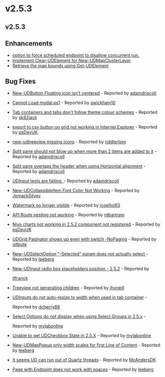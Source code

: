 # v2.5.3

## v2.5.3

## Enhancements

* [option to force scheduled endpoint to disallow concurrent run.](https://github.com/ironmansoftware/universal-dashboard/issues/1000)
* [Implement Clear-UDElement for New-UDMapClusterLayer](https://github.com/ironmansoftware/universal-dashboard/issues/998)
* [Retrieve the map bounds using Get-UDElement](https://github.com/ironmansoftware/universal-dashboard/issues/995)        

## Bug Fixes

* [New-UDButton Floating icon isn't centered](https://github.com/ironmansoftware/universal-dashboard/issues/1027) - Reported by [adamdriscoll](https://github.com/adamdriscoll)
* [Cannot Load modal.ps1](https://github.com/ironmansoftware/universal-dashboard/issues/1026) - Reported by [awickham10](https://github.com/awickham10)
* [Tab containers and tabs don't follow theme colour schemes](https://github.com/ironmansoftware/universal-dashboard/issues/1006) - Reported by [sk82jack](https://github.com/sk82jack)
* [export to csv button on grid not working in Internet Explorer](https://github.com/ironmansoftware/universal-dashboard/issues/1004) - Reported by [psDevUK](https://github.com/psDevUK)
* [new-udtreeview missing icons](https://github.com/ironmansoftware/universal-dashboard/issues/1002) - Reported by [riddlertom](https://github.com/riddlertom)
* [Split pane should not blow up when more than 2 items are added to it](https://github.com/ironmansoftware/universal-dashboard/issues/997) - Reported by [adamdriscoll](https://github.com/adamdriscoll)
* [Split pane overlaps the header when using Horizontal alignment](https://github.com/ironmansoftware/universal-dashboard/issues/996) - Reported by [adamdriscoll](https://github.com/adamdriscoll)
* [UDInput tests are failing. ](https://github.com/ironmansoftware/universal-dashboard/issues/988) - Reported by [adamdriscoll](https://github.com/adamdriscoll)
* [New-UDCollapsibleItem Font Color Not Working](https://github.com/ironmansoftware/universal-dashboard/issues/982) - Reported by [JomackSilvey](https://github.com/JomackSilvey)
* [Watermark no longer visible](https://github.com/ironmansoftware/universal-dashboard/issues/979) - Reported by [jcoelho93](https://github.com/jcoelho93)
* [API Route nesting not working](https://github.com/ironmansoftware/universal-dashboard/issues/974) - Reported by [rdbartram](https://github.com/rdbartram)
* [Nivo charts not working in 2.5.2 component not registered](https://github.com/ironmansoftware/universal-dashboard/issues/963) - Reported by [psDevUK](https://github.com/psDevUK)
* [UDGrid Paginator shows up even with switch -NoPaging](https://github.com/ironmansoftware/universal-dashboard/issues/962) - Reported by [gitbute](https://github.com/gitbute)
* [New-UDSelectOption "-Selected" param does not actually select ](https://github.com/ironmansoftware/universal-dashboard/issues/959) - Reported by [leeberg](https://github.com/leeberg)
* [New-UDInput radio box placeholders position - 2.5.2](https://github.com/ironmansoftware/universal-dashboard/issues/951) - Reported by 

  [itfranck](https://github.com/itfranck)

* [Treeview not generating children](https://github.com/ironmansoftware/universal-dashboard/issues/946) - Reported by [jhoneill](https://github.com/jhoneill)
* [UDInputs do not auto-resize to width when used in tab container](https://github.com/ironmansoftware/universal-dashboard/issues/943) - 

  Reported by [dcherry88](https://github.com/dcherry88)

* [Select Options do not display when using Select Groups in 2.5.x](https://github.com/ironmansoftware/universal-dashboard/issues/942) - 

  Reported by [mylabonline](https://github.com/mylabonline)

* [Unable to get UDCheckbox State in 2.5.X](https://github.com/ironmansoftware/universal-dashboard/issues/941) - Reported by [mylabonline](https://github.com/mylabonline)
* [New-UDMapPopup only width scales for first Line of Content](https://github.com/ironmansoftware/universal-dashboard/issues/933) - Reported by [leeberg](https://github.com/leeberg)
* [It seems UD can run out of Quartz threads](https://github.com/ironmansoftware/universal-dashboard/issues/776) - Reported by [McAndersDK](https://github.com/McAndersDK)
* [Page with Endpoint does not work with spaces](https://github.com/ironmansoftware/universal-dashboard/issues/734) - Reported by [leeberg](https://github.com/leeberg)

